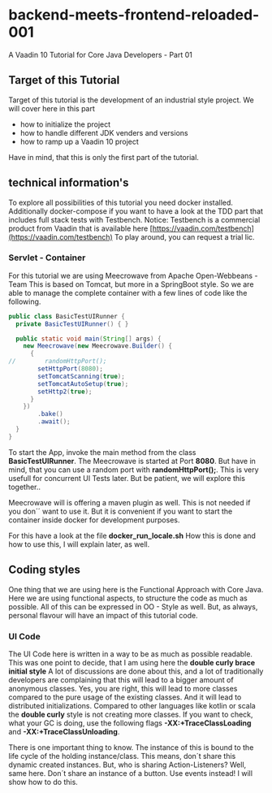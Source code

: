 # backend-meets-frontend-reloaded-001
A Vaadin 10 Tutorial for Core Java Developers - Part 01

## Target of this Tutorial
Target of this tutorial is the development of an industrial style project.
We will cover here in this part
* how to initialize the project
* how to handle different JDK venders and versions
* how to ramp up a Vaadin 10 project

Have in mind, that this is only the first part of the tutorial.

## technical information's
To explore all possibilities of this tutorial you need docker installed.
Additionally docker-compose if you want to have a look at the TDD part
that includes full stack tests with Testbench.
Notice: Testbench is a commercial product from Vaadin that is available here [https://vaadin.com/testbench](https://vaadin.com/testbench)
To play around, you can request a trial lic.

### Servlet - Container
For this tutorial we are using Meecrowave from Apache Open-Webbeans - Team
This is based on Tomcat, but more in a SpringBoot style.
So we are able to manage the complete container with a few lines of code like the following.

```java
public class BasicTestUIRunner {
  private BasicTestUIRunner() { }

  public static void main(String[] args) {
    new Meecrowave(new Meecrowave.Builder() {
      {
//        randomHttpPort();
        setHttpPort(8080);
        setTomcatScanning(true);
        setTomcatAutoSetup(true);
        setHttp2(true);
      }
    })
        .bake()
        .await();
  }
}
``` 

To start the App, invoke the main method from the class **BasicTestUIRunner**.
The Meecrowave is started at Port **8080**. But have in mind, that you can use a random port 
with **randomHttpPort();**. This is very usefull for concurrent UI Tests later.
But be patient, we will explore this together..  

Meecrowave will is offering a maven plugin as well.
This is not needed if you don´´ want to use it. But it is convenient if
you want to start the container inside docker for development purposes.

For this have a look at the file **docker_run_locale.sh** 
How this is done and how to use this, I will explain later, as well.


## Coding styles
One thing that we are using here is the Functional Approach with Core Java.
Here we are using functional aspects, to structure the code as much as possible.
All of this can be expressed in OO - Style as well. But, as always, personal 
flavour will have an impact of this tutorial code.

### UI Code
The UI Code here is written in a way to be as much as possible
readable. This was one point to decide, that I am using here the **double curly brace initial style**
A lot of discussions are done about this, and a lot of traditionally developers are complaining 
that this will lead to a bigger amount of anonymous classes. Yes, you are right, this will lead to more
classes compared to the pure usage of the existing classes. And it will lead to 
distributed initializations. Compared to other languages like kotlin or scala
the **double curly** style is not creating more classes. If you want to check, what your GC is doing,
use the following flags **-XX:+TraceClassLoading** and **-XX:+TraceClassUnloading**. 

There is one important thing to know. The instance of this is bound to the life cycle 
of the holding instance/class. This means, don´t share this dynamic created instances.
But, who is sharing Action-Listeners? Well, same here. Don´t share an instance of a button.
Use events instead! I will show how to do this.

  

 